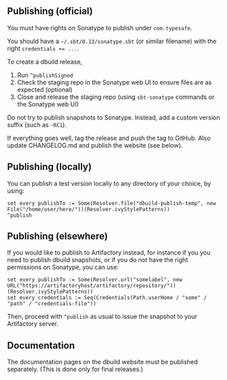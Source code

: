## Publishing (official)

You must have rights on Sonatype to publish under `com.typesafe`.

You should have a `~/.sbt/0.13/sonatype.sbt` (or similar filename)
with the right `credentials += ...`.

To create a dbuild release,

1. Run `^publishSigned`
2. Check the staging repo in the Sonatype web UI to ensure files are as expected (optional)
3. Close and release the staging repo (using `sbt-sonatype` commands or the Sonatype web UI)

Do not try to publish snapshots to Sonatype. Instead, add a custom version
suffix (such as `-RC1`).

If everything goes well, tag the release and push the tag to GitHub.
Also update CHANGELOG.md and publish the website (see below).

## Publishing (locally)

You can publish a test version locally to any directory of your choice, by using:

    set every publishTo := Some(Resolver.file("dbuild-publish-temp", new File("/home/user/here/"))(Resolver.ivyStylePatterns))
    ^publish

## Publishing (elsewhere)

If you would like to publish to Artifactory instead, for instance if you
you need to publish dbuild snapshots, or if you do not have the right
permissions on Sonatype, you can use:

    set every publishTo := Some(Resolver.url("somelabel", new URL("https://artifactoryhost/artifactory/repository/"))(Resolver.ivyStylePatterns))
    set every credentials := Seq(Credentials(Path.userHome / "some" / "path" / "credentials-file"))

Then, proceed with `^publish` as usual to issue the snapshot to your Artifactory server.

## Documentation

The documentation pages on the dbuild website must be published
separately. (This is done only for final releases.)
